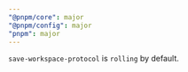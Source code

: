 ```yaml
---
"@pnpm/core": major
"@pnpm/config": major
"pnpm": major
---
```


`save-workspace-protocol` is `rolling` by default.
